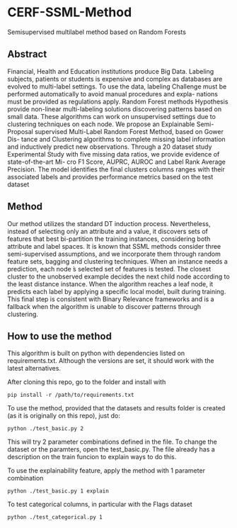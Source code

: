 # CERF-SSML-Method
 Semisupervised multilabel method based on Random Forests


## Abstract 
Financial, Health and Education institutions produce Big Data. 
Labeling subjects, patients or students is expensive and complex
as databases are evolved to multi-label settings. To use the data, labeling Challenge
must be performed automatically to avoid manual procedures and expla-
nations must be provided as regulations apply. Random Forest methods Hypothesis
provide non-linear multi-labeling solutions discovering patterns based on
small data. These algorithms can work on unsupervised settings due to
clustering techniques on each node. We propose an Explainable Semi- Proposal
supervised Multi-Label Random Forest Method, based on Gower Dis-
tance and Clustering algorithms to complete missing label information
and inductively predict new observations. Through a 20 dataset study Experimental Study
with five missing data ratios, we provide evidence of state-of-the-art Mi-
cro F1 Score, AUPRC, AUROC and Label Rank Average Precision. The
model identifies the final clusters columns ranges with their associated
labels and provides performance metrics based on the test dataset


## Method

Our method utilizes the standard DT induction process. Nevertheless, instead 
of selecting only an attribute and a value, it discovers sets of features 
that best bi-partition the training instances, considering both attribute
and label spaces. It is known that SSML methods consider three semi-supervised
assumptions, and we incorporate them through random feature sets, bagging and
clustering techniques. When an instance needs a prediction, each node ́s selected
set of features is tested. The closest cluster to the unobserved example decides
the next child node according to the least distance instance. When the algorithm
reaches a leaf node, it predicts each label by applying a specific local model, built
during training. This final step is consistent with Binary Relevance frameworks
and is a fallback when the algorithm is unable to discover patterns through
clustering.


## How to use the method

This algorithm is built on python with dependencies listed on requirements.txt. Although the versions are set, it should work with the latest alternatives. 

After cloning this repo, go to the folder and install with
```
pip install -r /path/to/requirements.txt
```

To use the method, provided that the datasets and results folder is created (as it is originally on this repo), just do:
```
python ./test_basic.py 2
```
This will try 2 parameter combinations defined in the file. To change the dataset or the paramters, open the test_basic.py. The file already has a description on the train funcion to explain ways to do this. 

To use the explainability feature, apply the method with 1 parameter combination
```
python ./test_basic.py 1 explain
```

To test categorical columns, in particular with the Flags dataset
```
python ./test_categorical.py 1
```